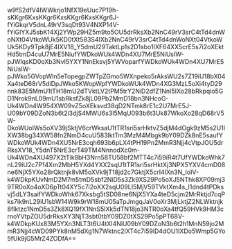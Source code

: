 w9fS2dfV4IWWkrjo1NfX19eUuc7P19h-sKKgr6KxsKKgr6KxsKKgr6KxsKKgr6J-fYiGkqrV5dnL49rV3sqDt93V4NXP14V-fYiGlYXJ5sbK14Xj2YWp29HZ5m9to5OU5drRksXb2NnC49rV3srC4tTd4dnWoNXt04VtkoWUk5KD0tXt583S4IXb2NnC49rV3srC4tTd4dnWoNXt04VtkoWUk5KDy9Tpk8jE4IXV18_Y5dmU29TaktLp1s2D1sbo1IXF64XX5crE5s7i2oXEktHd5tmD4cuU7MrE5NiufYWDkoWUk4WDn4XU7MrE5NiUsIW-pJWlqsKD0oXb3NvI5YXY1NnEksvj5YWVoparfYWDkoWUk4WDn4XU7MrE5NiUsIW-pJWko5GVopWln5eTopegpZWTpZGmo5WXnpeko5rAksWU2s7Z19iU18bX04Xa4teD68rV5diDpJWko5KWopWpfYWDkoWUk4WDn4XG3MzL5oXi4tyD29nnk83E5MmU1tTH18mU2dTVktLV2tPM5trY2NiD2dfZ1NnI5IXo28bRkpqio5GD1Nrok9nL09mU1sbRksfZk8jL09Pb2MmD18bn3NHcoG-Uk4WDn4W954XW09vZ5oXEksvd38qD2NTmk8rE1c2U7MrE5J-U09bY09DZoN3b6t2i3djS4MWU6s3I5MqU093b6t3Uk87WkoXo28qD68rV5W-DkoWUoIWs5oXV39jSktjV6crWksaU1tTR1sri5srHktvZ5djM4dOgk9zM5s2U1IXW38bg34XW58fn2NmD4cuU583IktTm3MzM4Mbgk9bY09DZk8nE5saufYWDkoWUk4WDn4XU5NrE3cqh693b6pLX4tPH19Pn2MmR3Njj4cVtpJOU5drRksXV18_Y5dnT5NrE3crT49TM4NnnodXc0m-Uk4WDn4XU497X2tTik8bH3Nrn58TU58bf2MTT4c7i59iR4t7UfYWDkoWhk7nL29iU2c7P14Xm2MbH5YXd4YXX2sqU1tTR1sri5srHktXj3NPX5YXV4cmD08ne6NjX5YXo28rQktnjk8vM5oXVk9jT18jd2c7GktjX5crI4IXn3N_IoIV-k4WDkpKUvNmD2M7m5tmD5sbf2NiD5s3Zk9XS29Po5oXJ5NThk8XP09mj39TR0oXo4oXD6pTt04XY5c7i2oXX2sqU09LI5MjV59TVktXm4s_I1dnd4tPDksvj5dLY3saifYWDkoWhk67Xksbg5tSD08ne6NjX5YXa4teD5cjm2MrRktjd7cqPks7ik9nL29iU1sbW14W9k9rW18mU05aTpJmgqJaV0oXr3MjLktjZ2NLWktnjk8fIktzc1NmD5s3Zk8XQ19fX1NnS5IXk5dTN18jo3NTR0oXa4tfQ59HVk9HM3crnoYVtpZOU5drRksXY3NjT3sbt0tbY09DZ0tXS29Po5pPT68V-k4WDkpKUx83M5YXn3NLT3t6U4tXI4NiU09bY09DZoN3b6t2h1MnN59jo2MmR3Njj4cWD09PYk8nM5dXg1N7Wktnc2IXT4c7i59iD4dOU1IXDo5Wmp5GYo5fUk9jG5MrZ4ZODfA==